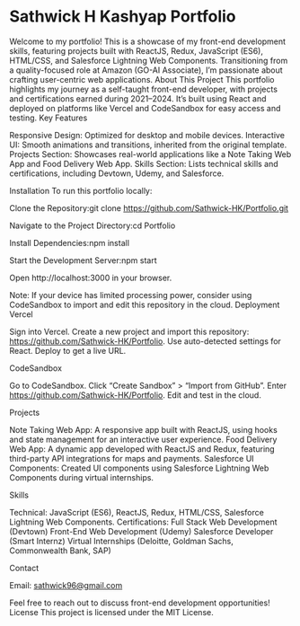 # Sathwick H Kashyap Portfolio
Welcome to my portfolio! This is a showcase of my front-end development skills, featuring projects built with ReactJS, Redux, JavaScript (ES6), HTML/CSS, and Salesforce Lightning Web Components. Transitioning from a quality-focused role at Amazon (GO-AI Associate), I’m passionate about crafting user-centric web applications.
About This Project
This portfolio highlights my journey as a self-taught front-end developer, with projects and certifications earned during 2021–2024. It’s built using React and deployed on platforms like Vercel and CodeSandbox for easy access and testing.
Key Features

Responsive Design: Optimized for desktop and mobile devices.
Interactive UI: Smooth animations and transitions, inherited from the original template.
Projects Section: Showcases real-world applications like a Note Taking Web App and Food Delivery Web App.
Skills Section: Lists technical skills and certifications, including Devtown, Udemy, and Salesforce.

Installation
To run this portfolio locally:

Clone the Repository:git clone https://github.com/Sathwick-HK/Portfolio.git


Navigate to the Project Directory:cd Portfolio


Install Dependencies:npm install


Start the Development Server:npm start

Open http://localhost:3000 in your browser.

Note: If your device has limited processing power, consider using CodeSandbox to import and edit this repository in the cloud.
Deployment
Vercel

Sign into Vercel.
Create a new project and import this repository: https://github.com/Sathwick-HK/Portfolio.
Use auto-detected settings for React.
Deploy to get a live URL.

CodeSandbox

Go to CodeSandbox.
Click “Create Sandbox” > “Import from GitHub”.
Enter https://github.com/Sathwick-HK/Portfolio.
Edit and test in the cloud.

Projects

Note Taking Web App: A responsive app built with ReactJS, using hooks and state management for an interactive user experience.
Food Delivery Web App: A dynamic app developed with ReactJS and Redux, featuring third-party API integrations for maps and payments.
Salesforce UI Components: Created UI components using Salesforce Lightning Web Components during virtual internships.

Skills

Technical: JavaScript (ES6), ReactJS, Redux, HTML/CSS, Salesforce Lightning Web Components.
Certifications:
Full Stack Web Development (Devtown)
Front-End Web Development (Udemy)
Salesforce Developer (Smart Internz)
Virtual Internships (Deloitte, Goldman Sachs, Commonwealth Bank, SAP)



Contact

Email: sathwick96@gmail.com

Feel free to reach out to discuss front-end development opportunities!
License
This project is licensed under the MIT License.
